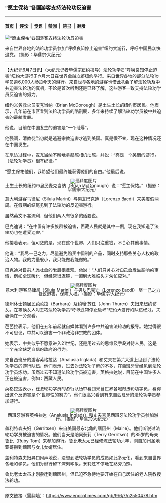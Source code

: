 ### “愿主保祐”各国游客支持法轮功反迫害

---

#### [首页](../../../..?n2550478) &nbsp;|&nbsp; [评论](../../../../../epoch-comment?n2550478) &nbsp;|&nbsp; [专题](../../../../../epoch-special?n2550478) &nbsp;|&nbsp; [禁闻](../../../../../epoch-news?n2550478) &nbsp;|&nbsp; [禁书](../../../../../books?n2550478) &nbsp;|&nbsp; [翻墙](https://github.com/gfw-breaker/nogfw/blob/master/README.md?n2550478)


<div><img alt="“愿主保祐”各国游客支持法轮功反迫害" class="attachment-djy_600_400 size-djy_600_400 wp-post-image" src="https://i.epochtimes.com/assets/uploads/2009/06/906061633571939-600x400.jpg"/>
<div class="caption">
 <p>
  来自世界各地的法轮功学员参加“呼唤良知停止迫害”纽约大游行，呼吁中国民众快退党。（摄影：毕儒宗∕大纪元）
 </p>
</div></div><hr/><div class="post_content" id="artbody" itemprop="articleBody">
 <!-- article content begin -->
 <p>
  【大纪元6月7日讯】（大纪元记者毕儒宗纽约报导）法轮功学员“呼唤良知停止迫害”纽约大游行于六月六日在世界金融之都纽约举行。来自世界各地的部分法轮功学员逾6,000人参加今天的游行。来自世界各地的游客也借此机会了解法轮功及中共迫害法轮功的真相，不论是首次听到还是已经了解，这些游客一致支持法轮功学员反迫害的努力。
 </p>
 <p>
  纽约义务救火员麦克当纳（Brian McDonough）是土生土长的纽约市居民。他表示，几年前在市区看到法轮功学员的酷刑展，多年来持续了解法轮功学员被中共迫害的最新发展。
 </p>
 <p>
  他说，目前在中国发生的迫害是“一个耻辱”。
 </p>
 <p>
  他强调，清教徒当初就是逃避宗教迫害才逃到美国。真是很不幸，现在这种情况还在中国发生。
 </p>
 <p>
  在采访过程中，麦克当纳不断地拿起照相机拍照，并说：“真是一个美丽的游行，（法轮功学员）很有纪律。”
 </p>
 <p>
  “愿主保祐他们，我希望他们最终能获得他们的自由。”他最后说。
 </p>
 <p>
  <!--image v 1.0-->
 </p>
 <div style="line-height: 90%; text-align: center;">
  <ok href=" https://i.epochtimes.com/assets/uploads/2009/08/906061633561939-450x315.jpg" rel="noreferrer noopener" target="_blank">
   <img alt="" class="size-medium wp-image-7419208" src="https://i.epochtimes.com/assets/uploads/2009/08/906061633561939-450x315.jpg" title=""/>
  </ok>
  <img alt="高精度图片" border="0" src="//www.epochtimes.com/images/highRes.jpg"/>
  <br/>
  <span class="bn12">
   土生土长的纽约市居民麦克当纳（Brian McDonough）说：“愿主保祐。”（摄影：毕儒宗∕大纪元）
  </span>
 </div>
 <p>
  <!-- -->
 </p>
 <p>
  意大利游客马律尼（Siluia Marini）与男友巴克迪（Lorenzo Bacdi）来美度假两周。在假期的结尾见到了法轮功的反迫害游行。
 </p>
 <p>
  虽然英文不甚流利，但他们两人有很多的话要说。
 </p>
 <p>
  巴克迪说：“在中国有许多族群被迫害，西藏人民就是其中一例。现在我知道了法轮功也在遭受迫害。”
 </p>
 <p>
  他接着表示，但可悲的是，现在这个世界，人们只注重钱，不关心其他事情。
 </p>
 <p>
  他说：“我尽一己之力，尽量避免购买中国制的产品，同时支持那些关心人权的政治人物。我的力量很小，我只能做我能做的。”
 </p>
 <p>
  巴克迪对目前人类社会的发展很悲观。他说：“人们只关心对自己会发生影响的事情，例如全球暖化，但经常很迟钝，一直到大难临头才匆忙应对。”
 </p>
 <p>
  <!--image v 1.0-->
 </p>
 <div style="line-height: 90%; text-align: center;">
  <ok href=" https://i.epochtimes.com/assets/uploads/2009/08/906061633541939-450x293.jpg" rel="noreferrer noopener" target="_blank">
   <img alt="" class="size-medium wp-image-7419209" src="https://i.epochtimes.com/assets/uploads/2009/08/906061633541939-450x293.jpg" title=""/>
  </ok>
  <img alt="高精度图片" border="0" src="//www.epochtimes.com/images/highRes.jpg"/>
  <br/>
  <span class="bn12">
   意大利游客马律尼（Siluia Marini）与男友巴克迪（Lorenzo Bacdi） 尽一己之力抗议迫害，保障人权。（摄影：毕儒宗∕大纪元）
  </span>
 </div>
 <p>
  <!-- -->
 </p>
 <p>
  德州休士顿居民芭芭拉（Barbara）及约翰‧苏任（John Thuren）夫妇来纽约访友。在等候友人时正巧法轮功学员“呼唤良知停止破坏”纽约大游行的队伍经过，夫妻俩在一旁观看。
 </p>
 <p>
  芭芭拉表示，他们在五年前起就自媒体看到许多中共迫害法轮功的报导。她觉得很不可思议，中共可以迫害一个非政治非宗教的团体。
 </p>
 <p>
  她表示，中共似乎不愿意进入21世纪，还是用过去的思维及手段对待人民。这是一个完全缺乏自信的政府的行为。
 </p>
 <p>
  来自西班牙的游客英格拉达（Analusia Inglada）和丈夫在第六大道上见到了法轮功学员的游行队伍。他们表示，过去对法轮功了解的不多，在西班牙曾经见到法轮功学员炼功。虽然过去不知道法轮功学员被迫害，英格拉达说，目前在中国许多人正在被迫害，例如：西藏人民。
 </p>
 <p>
  英格拉达表示，在法轮功学员的游行队伍中看到来自世界各地的法轮功学员，看得出这个反迫害是个“世界性的努力”。他们很高兴看到有来自西班牙的法轮功学员参加游行。
 </p>
 <p>
  <!--image v 1.0-->
 </p>
 <div style="line-height: 90%; text-align: center;">
  <ok href=" https://i.epochtimes.com/assets/uploads/2009/08/906061633551939-450x325.jpg" rel="noreferrer noopener" target="_blank">
   <img alt="" class="size-medium wp-image-7419210" src="https://i.epochtimes.com/assets/uploads/2009/08/906061633551939-450x325.jpg" title=""/>
  </ok>
  <img alt="高精度图片" border="0" src="//www.epochtimes.com/images/highRes.jpg"/>
  <br/>
  <span class="bn12">
   西班牙游客英格拉达（Analusia Inglada）和丈夫喜见西班牙法轮功学员参加游行。（摄影：毕儒宗∕大纪元）
  </span>
 </div>
 <p>
  <!-- -->
 </p>
 <p>
  盖利特森夫妇（Gerritsen）来自美国最东北角的缅因州（Maine）。他们听说过法轮功学员被迫害的情况。他们当天是陪同泰莉（Terry Gerritsen）的85岁的母亲鲁比（Ruby Tom）来参加游行。鲁比老太太已经修炼法轮功六年，刚自加州圣地亚哥搬到缅因与女儿女婿居住。
 </p>
 <p>
  盖利特森夫妇异口同声地说，没想到法轮功学员的成员如此多元化，看到来自世界各地的学员。他们对游行留下深刻印象。泰莉还不停地在路旁拍照。
 </p>
 <p>
  鲁比老太太虽才刚搬迁到缅因州，但已迫不急待地要开始在自己居住的老人院教授法轮功。
  <font color="#ffffff">
   (http://www.dajiyuan.com)
  </font>
 </p>
 <!-- article content end -->
 <div id="below_article_ad">
 </div>
</div>


---

原文链接（需翻墙）：https://www.epochtimes.com/gb/9/6/7/n2550478.htm